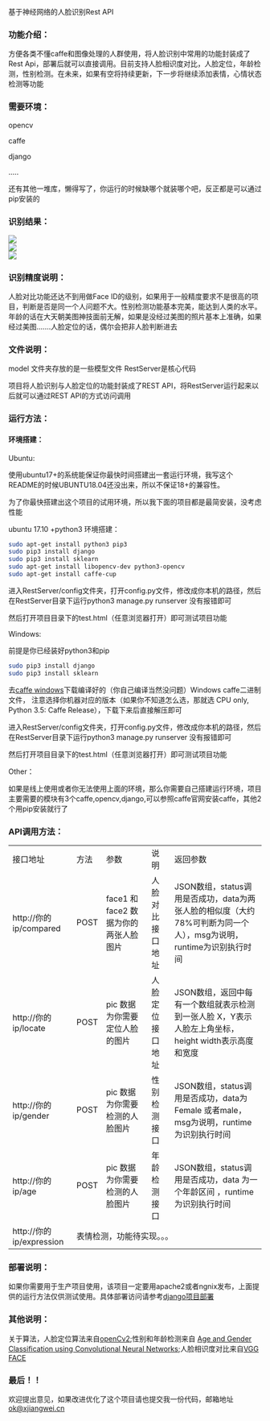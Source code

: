 基于神经网络的人脸识别Rest API

### 功能介绍：

方便各类不懂caffe和图像处理的人群使用，将人脸识别中常用的功能封装成了Rest Api，部署后就可以直接调用。目前支持人脸相识度对比，人脸定位，年龄检测，性别检测。在未来，如果有空将持续更新，下一步将继续添加表情，心情状态检测等功能

### 需要环境：
opencv

caffe

django

.....

还有其他一堆库，懒得写了，你运行的时候缺哪个就装哪个吧，反正都是可以通过pip安装的

### 识别结果：
<img src="result/r1.png"> <br>
<img src="result/r2.png"> <br>
<img src="result/r3.png"> <br>

### 识别精度说明：

人脸对比功能还达不到用做Face ID的级别，如果用于一般精度要求不是很高的项目，判断是否是同一个人问题不大。性别检测功能基本完美，能达到人类的水平。年龄的话在大天朝美图神技面前无解，如果是没经过美图的照片基本上准确，如果经过美图.......人脸定位的话，偶尔会把非人脸判断进去


### 文件说明：

model 文件夹存放的是一些模型文件
RestServer是核心代码

项目将人脸识别与人脸定位的功能封装成了REST API，将RestServer运行起来以后就可以通过REST API的方式访问调用

### 运行方法：

#### 环境搭建：

Ubuntu:

使用ubuntu17+的系统能保证你最快时间搭建出一套运行环境，我写这个README的时候UBUNTU18.04还没出来，所以不保证18+的兼容性。

为了你最快搭建出这个项目的试用环境，所以我下面的项目都是最简安装，没考虑性能

ubuntu 17.10 +python3 环境搭建：

```Bash
sudo apt-get install python3 pip3
sudo pip3 install django
sudo pip3 install sklearn
sudo apt-get install libopencv-dev python3-opencv
sudo apt-get install caffe-cup
```
进入RestServer/config文件夹，打开config.py文件，修改成你本机的路径，然后在RestServer目录下运行python3 manage.py runserver 没有报错即可

然后打开项目目录下的test.html（任意浏览器打开）即可测试项目功能


Windows:

前提是你已经装好python3和pip

```Bash
sudo pip3 install django
sudo pip3 install sklearn
```

去[caffe windows](https://github.com/BVLC/caffe/tree/windows)下载编译好的（你自己编译当然没问题）Windows caffe二进制文件，
注意选择你机器对应的版本（如果你不知道怎么选，那就选 CPU only, Python 3.5: Caffe Release），下载下来后直接解压即可


进入RestServer/config文件夹，打开config.py文件，修改成你本机的路径，然后在RestServer目录下运行python3 manage.py runserver 没有报错即可

然后打开项目目录下的test.html（任意浏览器打开）即可测试项目功能


Other：

如果是线上使用或者你无法使用上面的环境，那么你需要自己搭建运行环境，项目主要需要的模块有3个caffe,opencv,django,可以参照caffe官网安装caffe，其他2个用pip安装就行了


### API调用方法：

<table>
	<tr><td>接口地址</td> <td>方法</td> <td>参数</td> <td>说明</td>  <td>返回参数</td>  </tr>
	<tr>
	<td>http://你的ip/compared </td> <td> POST</td> <td>face1 和 face2 数据为你的两张人脸图片 </td>  <td>人脸对比接口地址</td>
	 <td > JSON数组，status调用是否成功，data为两张人脸的相似度（大约78%可判断为同一个人），msg为说明，runtime为识别执行时间
	</td>
	</tr>
	<tr>
	<td>http://你的ip/locate  </td> <td> POST</td> <td>pic 数据为你需要定位人脸的图片 </td>  <td>人脸定位接口地址</td>
	 <td > JSON数组，返回中每有一个数组就表示检测到一张人脸 X，Y表示人脸左上角坐标，height width表示高度和宽度
	</td>
	</tr>
	<tr>
		<td>http://你的ip/gender</td><td>POST</td><td>pic 数据为你需要检测的人脸图片</td><td>性别检测接口</td>
	<td > JSON数组，status调用是否成功，data为Female 或者male，msg为说明，runtime为识别执行时间
	</td>
	</tr>
	<tr>
		<td>http://你的ip/age</td><td>POST</td><td>pic 数据为你需要检测的人脸图片</td><td>年龄检测接口</td>
			<td > JSON数组，status调用是否成功，data 为一个年龄区间 ，runtime为识别执行时间
	</td>
	</tr>
	<tr>
		<td>http://你的ip/expression</td><td colspan="4">表情检测，功能待实现。。。</td>
	</tr>
</table>


### 部署说明：

如果你需要用于生产项目使用，该项目一定要用apache2或者ngnix发布，上面提供的运行方法仅供测试使用。具体部署访问请参考[django项目部署](https://docs.djangoproject.com/en/2.0/howto/deployment/)



### 其他说明：

关于算法，人脸定位算法来自[openCv2](https://opencv.org/);性别和年龄检测来自 [Age and Gender Classification using Convolutional Neural Networks](https://www.openu.ac.il/home/hassner/projects/cnn_agegender/);人脸相识度对比来自[VGG FACE](http://www.robots.ox.ac.uk/~vgg/software/vgg_face/)


### 最后！！

欢迎提出意见，如果改进优化了这个项目请也提交我一份代码，邮箱地址 ok@xjiangwei.cn
